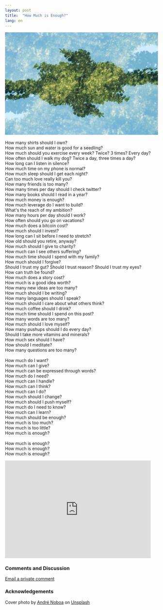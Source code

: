 ```yaml
---
layout: post
title:  "How Much is Enough?"
lang: en
---
```

<img class="cover" src="/img/enough/cover.jpg">

<span class="first-letter">H</span>ow many shirts should I own?<br/>
How much sun and water is good for a seedling?<br/>
How much should you exercise every week? Twice? 3 times? Every day?<br/>
How often should I walk my dog? Twice a day, three times a day?<br/>
How long can I listen in silence?<br/>
How much time on my phone is normal?<br/>
How much sleep should I get each night?<br/>
Can too much love really kill you?<br/>
How many friends is too many?<br/>
How many times per day should I check twitter?<br/>
How many books should I read in a year?<br/>
How much money is enough?<br/>
How much leverage do I want to build?<br/>
What's the reach of my ambition?<br/>
How many hours per day should I work?<br/>
How often should you go on vacations?<br/>
How much does a bitcoin cost?<br/>
How much should I invest?<br/>
How long can I sit before I need to stretch?<br/>
How old should you retire, anyway?<br/>
How much should I give to charity?<br/>
How much can I see others suffering?<br/>
How much time should I spend with my family?<br/>
How much should I forgive?<br/>
Should I trust my gut? Should I trust reason? Should I trust my eyes?<br/>
How can truth be found?<br/>
How much does a story cost?<br/>
How much is a good idea worth?<br/>
How many new ideas are too many?<br/>
How much should I be writing?<br/>
How many languages should I speak?<br/>
How much should I care about what others think?<br/>
How much coffee should I drink?<br/>
How much time should I spend on this post?<br/>
How many words are too many?<br/>
How much should I love myself?<br/>
How many pushups should I do every day?<br/>
Should I take more vitamins and minerals?<br/>
How much sex should I have?<br/>
How should I meditate?<br/>
How many questions are too many?<br/>
<br/>
How much do I want?<br/>
How much can I give?<br/>
How much can be expressed through words?<br/>
How much do I need?<br/>
How much can I handle?<br/>
How much can I think?<br/>
How much can I do?<br/>
How much should I change?<br/>
How much should I push myself?<br/>
How much do I need to know?<br/>
How much can I learn?<br/>
How much should be enough?<br/>
How much is too much?<br/>
How much is too little?<br/>
How much is enough?<br/>
<br/>
How much is enough?<br/>
How much is enough?<br/>
How much is enough?<br/>


<div style="text-align: center">
	<iframe style="display:block;" src="https://maraoz.substack.com/embed" width="480" height="320" style="border:1px solid #EEE; background:white;" frameborder="0" scrolling="no"></iframe>
</div>

### Comments and Discussion
[Email a private comment](mailto:enough@maraoz.com)


### Acknowledgements

<span>Cover photo by <a href="https://unsplash.com/@andrenoboa?utm_source=unsplash&amp;utm_medium=referral&amp;utm_content=creditCopyText">André Noboa</a> on <a href="https://unsplash.com/s/photos/chaos?utm_source=unsplash&amp;utm_medium=referral&amp;utm_content=creditCopyText">Unsplash</a></span>

